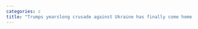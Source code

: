 ```yaml
---
categories: c
title: "Trumps yearslong crusade against Ukraine has finally come home to roost as Republicans call for abandoning Kyiv"
---
```

